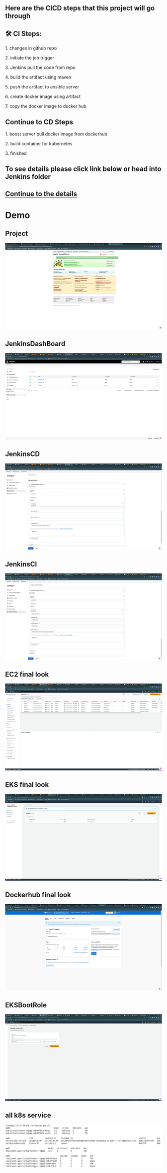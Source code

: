 <h2>Here are the CICD steps that this project will go through </h2>

<h2>🛠️ CI Steps:</h2>

<p>1. changes in github repo</p>

<p>2. initiate the job trigger</p>

<p>3. Jenkins pull the code from repo</p>

<p>4. build the artifact using maven</p>

<p>5. push the artifact to ansible server</p>

<p>6. create docker image using artifact</p>

<p>7. copy the docker image to docker hub</p>

<h2> Continue to CD Steps </h2>

<p>1. boost server pull docker image from dockerhub</p>

<p>2. build container for kubernetes</p>

<p>3. finished</p>

<h2> To see details please click link below or head into Jenkins folder </h2>

## [Continue to the details](https://github.com/xiayulin123/AWS-Services/tree/main/CICDProject/Jenkins)

# Demo

## Project
![project](https://github.com/xiayulin123/AWS-Services/blob/main/CICDProject/demo/demo1.png)

## JenkinsDashBoard
![JenkinsDashBoard](https://github.com/xiayulin123/AWS-Services/blob/main/CICDProject/demo/JenkinsDashboard.png)

## JenkinsCD
![JenkinsCD](https://github.com/xiayulin123/AWS-Services/blob/main/CICDProject/demo/JenkinsCDJob.png)

## JenkinsCI
![JenkinsCI](https://github.com/xiayulin123/AWS-Services/blob/main/CICDProject/demo/JenkinsCIJob.png)

## EC2 final look
![EC2 final look](https://github.com/xiayulin123/AWS-Services/blob/main/CICDProject/demo/AWSEC2.png)

## EKS final look
![EKS final look](https://github.com/xiayulin123/AWS-Services/blob/main/CICDProject/demo/AWSEKS.png)

## Dockerhub final look
![Dockerhub final look](https://github.com/xiayulin123/AWS-Services/blob/main/CICDProject/demo/Dockerhub.png)

## EKSBootRole
![EKSBootRole](https://github.com/xiayulin123/AWS-Services/blob/main/CICDProject/demo/EKSBootRole.png)

## all k8s service
![all k8s service](https://github.com/xiayulin123/AWS-Services/blob/main/CICDProject/demo/allK8sServer.png)
